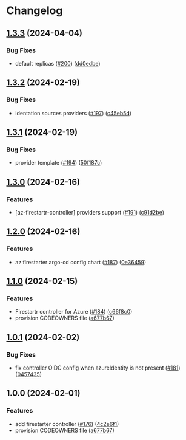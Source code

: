 # Changelog

## [1.3.3](https://github.com/prefapp/charts/compare/firestartr-controller-v1.3.2...firestartr-controller-v1.3.3) (2024-04-04)


### Bug Fixes

* default replicas ([#200](https://github.com/prefapp/charts/issues/200)) ([dd0edbe](https://github.com/prefapp/charts/commit/dd0edbe1f1d77aa2d6e4375d1385645ec75eaa11))

## [1.3.2](https://github.com/prefapp/charts/compare/firestartr-controller-v1.3.1...firestartr-controller-v1.3.2) (2024-02-19)


### Bug Fixes

* identation sources providers ([#197](https://github.com/prefapp/charts/issues/197)) ([c45eb5d](https://github.com/prefapp/charts/commit/c45eb5d610e8c53703a849a897cd0343ddfcf7be))

## [1.3.1](https://github.com/prefapp/charts/compare/firestartr-controller-v1.3.0...firestartr-controller-v1.3.1) (2024-02-19)


### Bug Fixes

* provider template ([#194](https://github.com/prefapp/charts/issues/194)) ([50f187c](https://github.com/prefapp/charts/commit/50f187c8a97dc166991df4abbeb05e0e0a8b8b8f))

## [1.3.0](https://github.com/prefapp/charts/compare/firestartr-controller-v1.2.0...firestartr-controller-v1.3.0) (2024-02-16)


### Features

* [az-firestartr-controller] providers support ([#191](https://github.com/prefapp/charts/issues/191)) ([c91d2be](https://github.com/prefapp/charts/commit/c91d2be7e3f352a86863115d47fe472f0996e902))

## [1.2.0](https://github.com/prefapp/charts/compare/firestartr-controller-v1.1.0...firestartr-controller-v1.2.0) (2024-02-16)


### Features

* az firestarter argo-cd config chart ([#187](https://github.com/prefapp/charts/issues/187)) ([0e36459](https://github.com/prefapp/charts/commit/0e364595c002fccc77649b79955d54827d42ce70))

## [1.1.0](https://github.com/prefapp/charts/compare/firestartr-controller-v1.0.0...firestartr-controller-v1.1.0) (2024-02-15)


### Features

* Firestartr controller for Azure ([#184](https://github.com/prefapp/charts/issues/184)) ([c66f8c0](https://github.com/prefapp/charts/commit/c66f8c075f44eed75d688f73c231f6f943d8a8be))
* provision CODEOWNERS file ([a677b67](https://github.com/prefapp/charts/commit/a677b67a8645c950fc06a763eaae18ba1909719e))

## [1.0.1](https://github.com/prefapp/charts/compare/firestarter-controller-v1.0.0...firestarter-controller-v1.0.1) (2024-02-02)


### Bug Fixes

* fix controller OIDC config when azureIdentity is not present ([#181](https://github.com/prefapp/charts/issues/181)) ([0457435](https://github.com/prefapp/charts/commit/0457435b99fc154c8a1fe93cf6cff65301a9039e))

## 1.0.0 (2024-02-01)


### Features

* add firestarter controller ([#176](https://github.com/prefapp/charts/issues/176)) ([4c2e6f1](https://github.com/prefapp/charts/commit/4c2e6f1bf92953189a5bc9be4c09de7b6f0fd59f))
* provision CODEOWNERS file ([a677b67](https://github.com/prefapp/charts/commit/a677b67a8645c950fc06a763eaae18ba1909719e))
